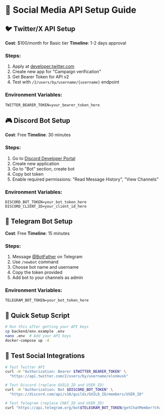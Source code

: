 # 🔑 Social Media API Setup Guide

## 🐦 Twitter/X API Setup
**Cost**: $100/month for Basic tier
**Timeline**: 1-2 days approval

### Steps:
1. Apply at [developer.twitter.com](https://developer.twitter.com)
2. Create new app for "Campaign verification"
3. Get Bearer Token for API v2
4. Test with `/2/users/by/username/{username}` endpoint

### Environment Variables:
```env
TWITTER_BEARER_TOKEN=your_bearer_token_here
```

## 🎮 Discord Bot Setup
**Cost**: Free
**Timeline**: 30 minutes

### Steps:
1. Go to [Discord Developer Portal](https://discord.com/developers/applications)
2. Create new application
3. Go to "Bot" section, create bot
4. Copy bot token
5. Enable required permissions: "Read Message History", "View Channels"

### Environment Variables:
```env
DISCORD_BOT_TOKEN=your_bot_token_here
DISCORD_CLIENT_ID=your_client_id_here
```

## 📱 Telegram Bot Setup
**Cost**: Free
**Timeline**: 15 minutes

### Steps:
1. Message [@BotFather](https://t.me/botfather) on Telegram
2. Use `/newbot` command
3. Choose bot name and username
4. Copy the token provided
5. Add bot to your channels as admin

### Environment Variables:
```env
TELEGRAM_BOT_TOKEN=your_bot_token_here
```

## 🔗 Quick Setup Script
```bash
# Run this after getting your API keys
cp backend/env.example .env
nano .env  # Add your API keys
docker-compose up -d
```

## 🧪 Test Social Integrations
```bash
# Test Twitter API
curl -H "Authorization: Bearer $TWITTER_BEARER_TOKEN" \
  "https://api.twitter.com/2/users/by/username/elonmusk"

# Test Discord (replace GUILD_ID and USER_ID)
curl -H "Authorization: Bot $DISCORD_BOT_TOKEN" \
  "https://discord.com/api/v10/guilds/GUILD_ID/members/USER_ID"

# Test Telegram (replace CHAT_ID and USER_ID)
curl "https://api.telegram.org/bot$TELEGRAM_BOT_TOKEN/getChatMember?chat_id=CHAT_ID&user_id=USER_ID"
```